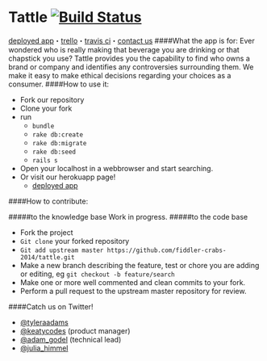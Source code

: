 Tattle [![Build Status](https://travis-ci.org/fiddler-crabs-2014/tattle.svg?branch=master)](https://travis-ci.org/fiddler-crabs-2014/ConsciousConsumer)
=================

[deployed app](http://gentle-beyond-4938.herokuapp.com/)・[trello](https://trello.com/b/Je07GDzP/monday-mvp)・[travis ci](https://travis-ci.org/fiddler-crabs-2014/tattle)・[contact us](https://github.com/fiddler-crabs-2014/tattle.git/wiki/team)
####What the app is for:
Ever wondered who is really making that beverage you are drinking or that chapstick you use? Tattle provides you the capability to find who owns a brand or company and identifies any controversies surrounding them. We make it easy to make ethical decisions regarding your choices as a consumer.
####How to use it:
* Fork our repository
* Clone your fork
* run 
  * ```bundle```
  * ```rake db:create```
  * ```rake db:migrate```
  * ```rake db:seed```
  * ```rails s```
* Open your localhost in a webbrowser and start searching.
* Or visit our herokuapp page! 
  * [deployed app](http://gentle-beyond-4938.herokuapp.com/)

####How to contribute:

#####to the knowledge base
Work in progress.
#####to the code base
* Fork the project
* ```Git clone``` your forked repository
* ```Git add upstream master https://github.com/fiddler-crabs-2014/tattle.git```
* Make a new branch describing the feature, test or chore you are adding or editing, eg ```git checkout -b feature/search```
* Make one or more well commented and clean commits to your fork.
* Perform a pull request to the upstream master repository for review.


####Catch us on Twitter!
* [@tyleraadams](http://twitter.com/tyleraadams)
* [@keatycodes](http://twitter.com/keatycodes) (product manager)
* [@adam_godel](http://twitter.com/adam_godel) (technical lead)
* [@julia_himmel](twitter.com/julia_himmel)
